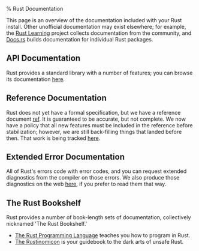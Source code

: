 % Rust Documentation

<style>
nav {
    display: none;
}
</style>

This page is an overview of the documentation included with your Rust install.
Other unofficial documentation may exist elsewhere; for example, the [Rust
Learning] project collects documentation from the community, and [Docs.rs]
builds documentation for individual Rust packages.

## API Documentation

Rust provides a standard library with a number of features; you can browse
its documentation [here][api].

## Reference Documentation

Rust does not yet have a formal specification, but we have a reference document
[ref][ref]. It is guaranteed to be accurate, but not complete. We now have a
policy that all new features must be included in the reference before
stabilization; however, we are still back-filling things that landed before
then. That work is being tracked [here][38643].

## Extended Error Documentation

All of Rust's errors code with error codes, and you can request extended
diagnostics from the compiler on those errors. We also produce those
diagnostics on the web [here][err], if you prefer to read them that way.

## The Rust Bookshelf

Rust provides a number of book-length sets of documentation, collectively
nicknamed 'The Rust Bookshelf.'

* [The Rust Programming Language][book] teaches you how to program in Rust.
* [The Rustinomicon][nomicon] is your guidebook to the dark arts of unsafe Rust.

[Rust Learning]: https://github.com/ctjhoa/rust-learning
[Docs.rs]: https://docs.rs/
[api]: std/index.html
[ref]: reference.html
[38643]: https://github.com/rust-lang/rust/issues/38643
[err]: error-index.html
[book]: book/index.html
[nomicon]: nomicon/index.html

